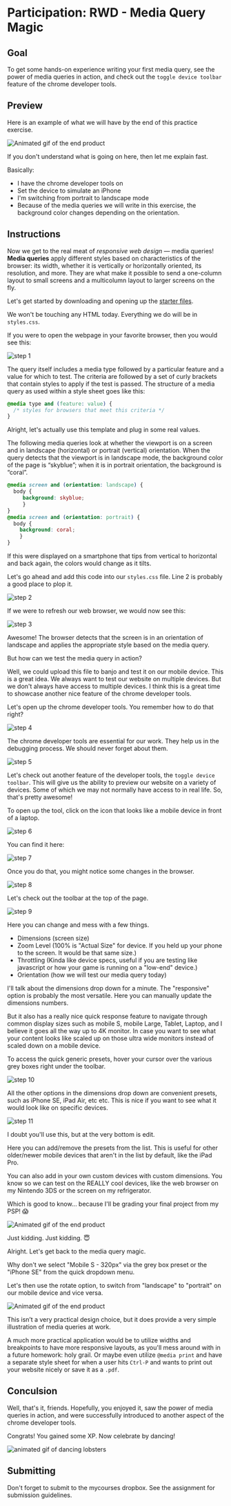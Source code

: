 # Participation: RWD - Media Query Magic
## Goal
To get some hands-on experience writing your first media query, see the power of media queries in action, and check out the `toggle device toolbar` feature of the chrome developer tools. 
## Preview
Here is an example of what we will have by the end of this practice exercise.

![Animated gif of the end product](rwd-end-preview.gif)

If you don't understand what is going on here, then let me explain fast. 

Basically:
- I have the chrome developer tools on
- Set the device to simulate an iPhone
- I'm switching from portrait to landscape mode
- Because of the media queries we will write in this exercise, the background color changes depending on the orientation. 

## Instructions
Now we get to the real meat of *responsive web design* — media queries! **Media queries** apply different styles based on characteristics of the browser: its width, whether it is vertically or horizontally oriented, its resolution, and more. They are what make it possible to send a one-column layout to small screens and a multicolumn layout to larger screens on the fly.

Let's get started by downloading and opening up the [starter files](rwd-media-query-magic_starter-files.zip).

We won't be touching any HTML today. Everything we do will be in `styles.css`.

If you were to open the webpage in your favorite browser, then you would see this:

![step 1](1.png)

The query itself includes a media type followed by a particular feature and a value for which to test. The criteria are followed by a set of curly brackets that contain styles to apply if the test is passed. The structure of a media query as used within a style sheet goes like this:

```css
@media type and (feature: value) {
  /* styles for browsers that meet this criteria */
}
```

Alright, let's actually use this template and plug in some real values.

The following media queries look at whether the viewport is on a screen and in landscape (horizontal) or portrait (vertical) orientation. When the query detects that the viewport is in landscape mode, the background color of the page is “skyblue”; when it is in portrait orientation, the background is “coral”.

```css
@media screen and (orientation: landscape) {
  body {
     background: skyblue;
     }
}
@media screen and (orientation: portrait) {
  body {
    background: coral;
    }
}  
```

If this were displayed on a smartphone that tips from vertical to horizontal and back again, the colors would change as it tilts. 

Let's go ahead and add this code into our `styles.css` file. Line 2 is probably a good place to plop it.

![step 2](2.png)

If we were to refresh our web browser, we would now see this:

![step 3](3.png)

Awesome! The browser detects that the screen is in an orientation of landscape and applies the appropriate style based on the media query.

But how can we test the media query in action?

Well, we could upload this file to banjo and test it on our mobile device. This is a great idea. We always want to test our website on multiple devices. But we don't always have access to multiple devices. I think this is a great time to showcase another nice feature of the chrome developer tools. 

Let's open up the chrome developer tools. You remember how to do that right? 

![step 4](4.png)

The chrome developer tools are essential for our work. They help us in the debugging process. We should never forget about them.

![step 5](5.png)

Let's check out another feature of the developer tools, the `toggle device toolbar`. This will give us the ability to preview our website on a variety of devices. Some of which we may not normally have access to in real life. So, that's pretty awesome!

To open up the tool, click on the icon that looks like a mobile device in front of a laptop.

![step 6](6.png)

You can find it here:

![step 7](7.png)

Once you do that, you might notice some changes in the browser. 

![step 8](8.png)

Let's check out the toolbar at the top of the page.

![step 9](9.png)

Here you can change and mess with a few things.

- Dimensions (screen size)
- Zoom Level (100% is "Actual Size" for device. If you held up your phone to the screen. It would be that same size.)
- Throttling (Kinda like device specs, useful if you are testing like javascript or how your game is running on a "low-end" device.)
- Orientation (how we will test our media query today)

I'll talk about the dimensions drop down for a minute. The "responsive" option is probably the most versatile. Here you can manually update the dimensions numbers. 

But it also has a really nice quick response feature to navigate through common display sizes such as mobile S, mobile Large, Tablet, Laptop, and I believe it goes all the way up to 4K monitor. In case you want to see what your content looks like scaled up on those ultra wide monitors instead of scaled down on a mobile device. 

To access the quick generic presets, hover your cursor over the various grey boxes right under the toolbar.

![step 10](10.png)

All the other options in the dimensions drop down are convenient presets, such as iPhone SE, iPad Air, etc etc. This is nice if you want to see what it would look like on specific devices. 

![step 11](11.png)

I doubt you'll use this, but at the very bottom is edit.

Here you can add/remove the presets from the list. This is useful for other older/newer mobile devices that aren't in the list by default, like the iPad Pro.

You can also add in your own custom devices with custom dimensions. You know so we can test on the REALLY cool devices, like the web browser on my Nintendo 3DS or the screen on my refrigerator. 

Which is good to know... because I'll be grading your final project from my PSP! :scream:

![Animated gif of the end product](psp.png)

Just kidding. Just kidding. :innocent:

Alright. Let's get back to the media query magic. 

Why don't we select "Mobile S - 320px" via the grey box preset or the "iPhone SE" from the quick dropdown menu.

Let's then use the rotate option, to switch from "landscape" to "portrait" on our mobile device and vice versa. 

![Animated gif of the end product](rwd-end-preview.gif)



This isn’t a very practical design choice, but it does provide a very simple illustration of media queries at work. 

A much more practical application would be to utilize widths and breakpoints to have more responsive layouts, as you'll mess around with in a future homework: holy grail. Or maybe even utilize `@media print` and have a separate style sheet for when a user hits `Ctrl-P` and wants to print out your website nicely or save it as a `.pdf`.

## Conculsion

Well, that's it, friends. Hopefully, you enjoyed it, saw the power of media queries in action, and were successfully introduced to another aspect of the chrome developer tools. 

Congrats! You gained some XP. Now celebrate by dancing!

![animated gif of dancing lobsters](dancing_lobsters.gif)

## Submitting

Don't forget to submit to the mycourses dropbox. See the assignment for submission guidelines.